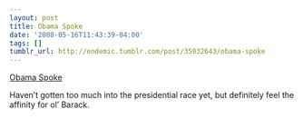 ```yaml
---
layout: post
title: Obama Spoke
date: '2008-05-16T11:43:39-04:00'
tags: []
tumblr_url: http://endemic.tumblr.com/post/35032643/obama-spoke
---
```

[Obama Spoke](http://www.obamaspoke.com/)  

Haven’t gotten too much into the presidential race yet, but definitely feel the affinity for ol’ Barack.

